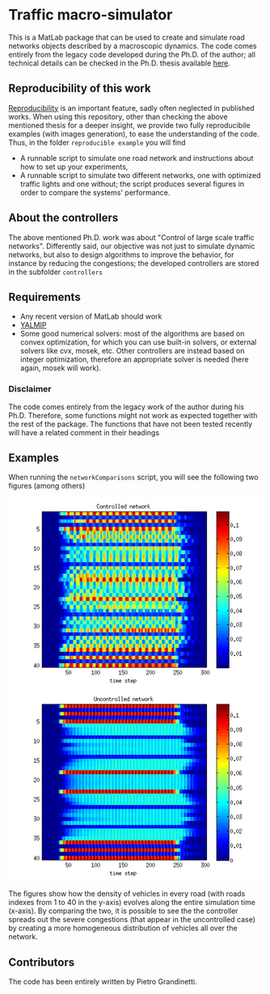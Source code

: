 # Traffic macro-simulator

This is a MatLab package that can be used to create and simulate road networks objects described by a macroscopic dynamics. The code comes entirely from the legacy code developed during the Ph.D. of the author; all technical details can be checked in the Ph.D. thesis available [here](https://www.dropbox.com/s/vm7excebyjc7d7x/controlLargeScaleNetwork.pdf?dl=0).

## Reproducibility of this work

[Reproducibility](https://en.wikipedia.org/wiki/Reproducibility#Reproducible_research) is an important feature, sadly often neglected in published works. When using this repository, other than checking the above mentioned thesis for a deeper insight, we provide two fully reproducibile examples (with images generation), to ease the understanding of the code. Thus, in the folder `reproducible example` you will find

- A runnable script to simulate one road network and instructions about how to set up your experiments,
- A runnable script to simulate two different networks, one with optimized traffic lights and one without; the script produces several figures in order to compare the systems' performance.

## About the controllers

The above mentioned Ph.D. work was about "Control of large scale traffic networks". Differently said, our objective was not just to simulate dynamic networks, but also to design algorithms to improve the behavior, for instance by reducing the congestions; the developed controllers are stored in the subfolder `controllers`

## Requirements
- Any recent version of MatLab should work
- [YALMIP](https://yalmip.github.io/)
- Some good numerical solvers: most of the algorithms are based on convex optimization, for which you can use built-in solvers, or external solvers like cvx, mosek, etc. Other controllers are instead based on integer optimization, therefore an appropriate solver is needed (here again, mosek will work).

### Disclaimer
The code comes entirely from the legacy work of the author during his Ph.D. Therefore, some functions might not work as expected together with the rest of the package. The functions that have not been tested recently will have a related comment in their headings

## Examples

When running the `networkComparisons` script, you will see the following two figures (among others)

![Optimized network](./controlled.png "Optimized network")
![Uncontrolled network](./uncontrolled.png "Uncontrolled network")

The figures show how the density of vehicles in every road (with roads indexes from 1 to 40 in the y-axis) evolves along the entire simulation time (x-axis). By comparing the two, it is possible to see the the controller spreads out the severe congestions (that appear in the uncontrolled case) by creating a more homogeneous distribution of vehicles all over the network.

## Contributors

The code has been entirely written by Pietro Grandinetti.
